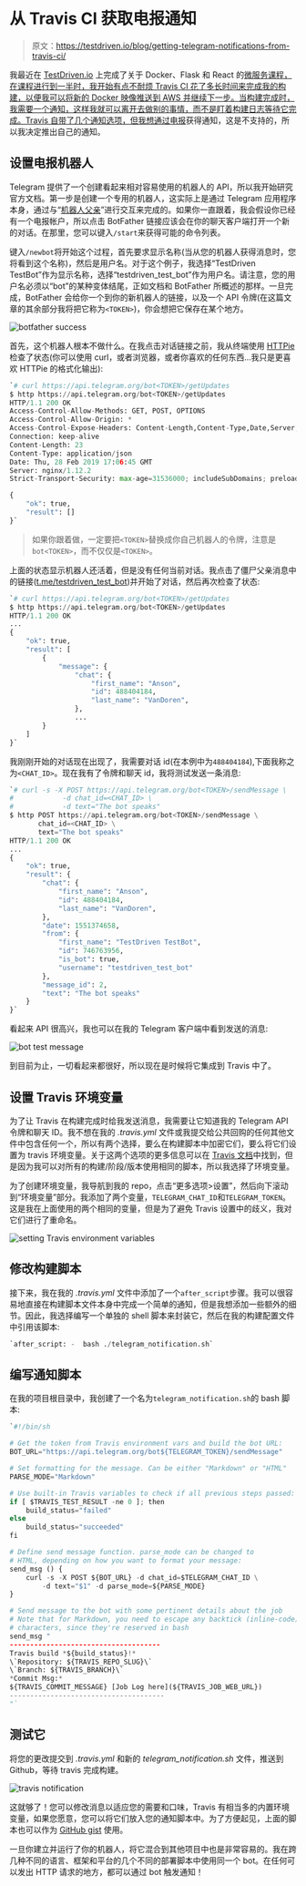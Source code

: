 # 从 Travis CI 获取电报通知

> 原文：<https://testdriven.io/blog/getting-telegram-notifications-from-travis-ci/>

我最近在 [TestDriven.io](https://testdriven.io/) 上完成了关于 Docker、Flask 和 React 的[微服务课程，在课程进行到一半时，我开始有点不耐烦 Travis CI 花了多长时间来完成我的构建，以便我可以将新的 Docker 映像推送到 AWS 并继续下一步。当构建完成时，我需要一个通知，这样我就可以离开去做别的事情，而不是盯着构建日志等待它完成。Travis 自带了几个通知选项，但我想通过](https://testdriven.io/courses/microservices-with-docker-flask-and-react/)[电报](https://telegram.org)获得通知，这是不支持的，所以我决定推出自己的通知。

## 设置电报机器人

Telegram 提供了一个创建看起来相对容易使用的机器人的 API，所以我开始研究官方文档。第一步是创建一个专用的机器人，这实际上是通过 Telegram 应用程序本身，通过与“[机器人父亲](https://telegram.me/botfather)”进行交互来完成的。如果你一直跟着，我会假设你已经有一个电报帐户，所以点击 BotFather 链接应该会在你的聊天客户端打开一个新的对话。在那里，您可以键入`/start`来获得可能的命令列表。

键入`/newbot`将开始这个过程，首先要求显示名称(当从您的机器人获得消息时，您将看到这个名称)，然后是用户名。对于这个例子，我选择“TestDriven TestBot”作为显示名称，选择“testdriven_test_bot”作为用户名。请注意，您的用户名必须以“bot”的某种变体结尾，正如文档和 BotFather 所概述的那样。一旦完成，BotFather 会给你一个到你的新机器人的链接，以及一个 API 令牌(在这篇文章的其余部分我将把它称为`<TOKEN>`)，你会想把它保存在某个地方。

![botfather success](img/1289aed0ef5a6a3a339826494f2efcfe.png)

首先，这个机器人根本不做什么。在我点击对话链接之前，我从终端使用 [HTTPie](https://httpie.org/) 检查了状态(你可以使用 curl，或者浏览器，或者你喜欢的任何东西...我只是更喜欢 HTTPie 的格式化输出):

```py
`# curl https://api.telegram.org/bot<TOKEN>/getUpdates
$ http https://api.telegram.org/bot<TOKEN>/getUpdates
HTTP/1.1 200 OK
Access-Control-Allow-Methods: GET, POST, OPTIONS
Access-Control-Allow-Origin: *
Access-Control-Expose-Headers: Content-Length,Content-Type,Date,Server,Connection
Connection: keep-alive
Content-Length: 23
Content-Type: application/json
Date: Thu, 28 Feb 2019 17:06:45 GMT
Server: nginx/1.12.2
Strict-Transport-Security: max-age=31536000; includeSubDomains; preload

{
    "ok": true,
    "result": []
}` 
```

> 如果你跟着做，一定要把`<TOKEN>`替换成你自己机器人的令牌，注意是`bot<TOKEN>`，而不仅仅是`<TOKEN>`。

上面的状态显示机器人还活着，但是没有任何当前对话。我点击了僵尸父亲消息中的链接([t.me/testdriven_test_bot](https://t.me/testdriven_test_bot))并开始了对话，然后再次检查了状态:

```py
`# curl https://api.telegram.org/bot<TOKEN>/getUpdates
$ http https://api.telegram.org/bot<TOKEN>/getUpdates
HTTP/1.1 200 OK
...
{
    "ok": true,
    "result": [
        {
            "message": {
                "chat": {
                    "first_name": "Anson",
                    "id": 488404184,
                    "last_name": "VanDoren",
                },
                ...
        }
    ]
}` 
```

我刚刚开始的对话现在出现了，我需要对话 id(在本例中为`488404184`),下面我称之为`<CHAT_ID>`。现在我有了令牌和聊天 id，我将测试发送一条消息:

```py
`# curl -s -X POST https://api.telegram.org/bot<TOKEN>/sendMessage \
#            -d chat_id=<CHAT_ID> \
#            -d text="The bot speaks"
$ http POST https://api.telegram.org/bot<TOKEN>/sendMessage \
       chat_id=<CHAT_ID> \
       text="The bot speaks"
HTTP/1.1 200 OK
...
{
    "ok": true,
    "result": {
        "chat": {
            "first_name": "Anson",
            "id": 488404184,
            "last_name": "VanDoren",
        },
        "date": 1551374658,
        "from": {
            "first_name": "TestDriven TestBot",
            "id": 746763956,
            "is_bot": true,
            "username": "testdriven_test_bot"
        },
        "message_id": 2,
        "text": "The bot speaks"
    }
}` 
```

看起来 API 很高兴，我也可以在我的 Telegram 客户端中看到发送的消息:

![bot test message](img/4e9e4aad0945711ed6a15ac4dd43d68a.png)

到目前为止，一切看起来都很好，所以现在是时候将它集成到 Travis 中了。

## 设置 Travis 环境变量

为了让 Travis 在构建完成时给我发送消息，我需要让它知道我的 Telegram API 令牌和聊天 ID。我不想在我的 *.travis.yml* 文件或我提交给公共回购的任何其他文件中包含任何一个，所以有两个选择，要么在构建脚本中加密它们，要么将它们设置为 travis 环境变量。关于这两个选项的更多信息可以在 [Travis 文档](https://docs.travis-ci.com/user/environment-variables/)中找到，但是因为我可以对所有的构建/阶段/版本使用相同的脚本，所以我选择了环境变量。

为了创建环境变量，我导航到我的 repo，点击“更多选项>设置”，然后向下滚动到“环境变量”部分。我添加了两个变量，`TELEGRAM_CHAT_ID`和`TELEGRAM_TOKEN`。这是我在上面使用的两个相同的变量，但是为了避免 Travis 设置中的歧义，我对它们进行了重命名。

![setting Travis environment variables](img/6f3b45ecd1af39e4573ec9727e35b4a4.png)

## 修改构建脚本

接下来，我在我的 *.travis.yml* 文件中添加了一个`after_script`步骤。我可以很容易地直接在构建脚本文件本身中完成一个简单的通知，但是我想添加一些额外的细节。因此，我选择编写一个单独的 shell 脚本来封装它，然后在我的构建配置文件中引用该脚本:

```py
`after_script: -  bash ./telegram_notification.sh` 
```

## 编写通知脚本

在我的项目根目录中，我创建了一个名为`telegram_notification.sh`的 bash 脚本:

```py
`#!/bin/sh

# Get the token from Travis environment vars and build the bot URL:
BOT_URL="https://api.telegram.org/bot${TELEGRAM_TOKEN}/sendMessage"

# Set formatting for the message. Can be either "Markdown" or "HTML"
PARSE_MODE="Markdown"

# Use built-in Travis variables to check if all previous steps passed:
if [ $TRAVIS_TEST_RESULT -ne 0 ]; then
    build_status="failed"
else
    build_status="succeeded"
fi

# Define send message function. parse_mode can be changed to
# HTML, depending on how you want to format your message:
send_msg () {
    curl -s -X POST ${BOT_URL} -d chat_id=$TELEGRAM_CHAT_ID \
        -d text="$1" -d parse_mode=${PARSE_MODE}
}

# Send message to the bot with some pertinent details about the job
# Note that for Markdown, you need to escape any backtick (inline-code)
# characters, since they're reserved in bash
send_msg "
-------------------------------------
Travis build *${build_status}!*
\`Repository: ${TRAVIS_REPO_SLUG}\`
\`Branch: ${TRAVIS_BRANCH}\`
*Commit Msg:*
${TRAVIS_COMMIT_MESSAGE} [Job Log here](${TRAVIS_JOB_WEB_URL})
--------------------------------------
"` 
```

## 测试它

将您的更改提交到 *.travis.yml* 和新的 *telegram_notification.sh* 文件，推送到 Github，等待 travis 完成构建。

![travis notification](img/bb26fdd738b93bb31cd3b295de84d9fc.png)

这就够了！您可以修改消息以适应您的需要和口味，Travis 有相当多的内置环境变量，如果您愿意，您可以将它们放入您的通知脚本中。为了方便起见，上面的脚本也可以作为 [GitHub gist](https://gist.github.com/anson-vandoren/1456275851ff8ec23daba164fed15f61#file-telegram_notification-sh) 使用。

一旦你建立并运行了你的机器人，将它混合到其他项目中也是非常容易的。我在跨几种不同的语言、框架和平台的几个不同的部署脚本中使用同一个 bot。在任何可以发出 HTTP 请求的地方，都可以通过 bot 触发通知！